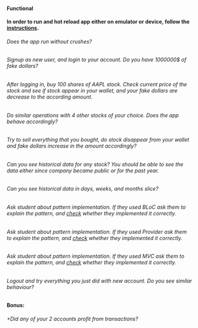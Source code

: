 #### Functional

#### In order to run and hot reload app either on emulator or device, follow the [instructions](https://docs.flutter.dev/get-started/test-drive?tab=androidstudio#run-the-app).

###### Does the app run without crushes?

###### Signup as new user, and login to your account. Do you have 1000000$ of fake dollars?

###### After logging in, buy 100 shares of AAPL stock. Check current price of the stock and see if stock appear in your wallet, and your fake dollars are decrease to the according amount.

###### Do similar operations with 4 other stocks of your choice. Does the app behave accordingly?

###### Try to sell everything that you bought, do stock disappear from your wallet and fake dollars increase in the amount accordingly?

###### Can you see historical data for any stock? You should be able to see the data either since company became public or for the past year.

###### Can you see historical data in days, weeks, and months slice?

###### Ask student about pattern implementation. If they used BLoC ask them to explain the pattern, and [check](https://pub.dev/packages/flutter_bloc) whether they implemented it correctly.

###### Ask student about pattern implementation. If they used Provider ask them to explain the pattern, and [check](https://pub.dev/packages/provider) whether they implemented it correctly.

###### Ask student about pattern implementation. If they used MVC ask them to explain the pattern, and [check](https://pub.dev/packages/mvc_pattern) whether they implemented it correctly.

###### Logout and try everything you just did with new account. Do you see similar behaviour?

#### Bonus:

###### +Did any of your 2 accounts profit from transactions?
